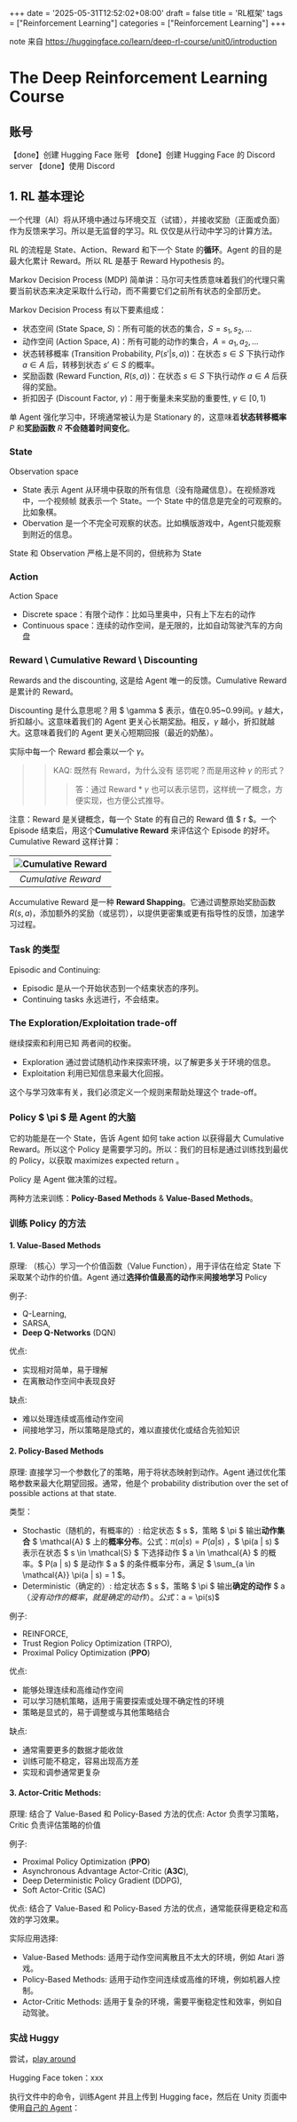 +++
date = '2025-05-31T12:52:02+08:00'
draft = false
title = 'RL框架'
tags = ["Reinforcement Learning"]
categories = ["Reinforcement Learning"]
+++


note 来自 https://huggingface.co/learn/deep-rl-course/unit0/introduction

# The Deep Reinforcement Learning Course

## 账号

【done】创建 Hugging Face 账号
【done】创建 Hugging Face 的 Discord server
【done】使用 Discord


## 1. RL 基本理论

一个代理（AI）将从环境中通过与环境交互（试错），并接收奖励（正面或负面）作为反馈来学习。所以是无监督的学习。RL 仅仅是从行动中学习的计算方法。

RL 的流程是 State、Action、Reward 和下一个 State 的**循环**。Agent 的目的是最大化累计 Reward。所以 RL 是基于 Reward Hypothesis 的。

Markov Decision Process (MDP) 简单讲：马尔可夫性质意味着我们的代理只需要当前状态来决定采取什么行动，而不需要它们之前所有状态的全部历史。

Markov Decision Process 有以下要素组成：

  - 状态空间 (State Space, $S$)：所有可能的状态的集合，$S = {s_1, s_2, \dots}$
  - 动作空间 (Action Space, $A$)：所有可能的动作的集合，$A = {a_1, a_2, \dots}$
  - 状态转移概率 (Transition Probability, $P(s'|s, a)$)：在状态 $s \in S$ 下执行动作 $a \in A$ 后，转移到状态 $s' \in S$ 的概率。
  - 奖励函数 (Reward Function, $R(s, a)$)：在状态 $s \in S$ 下执行动作 $a \in A$ 后获得的奖励。
  - 折扣因子 (Discount Factor, $\gamma$)：用于衡量未来奖励的重要性, $\gamma \in [0, 1)$

单 Agent 强化学习中，环境通常被认为是 Stationary 的，这意味着**状态转移概率** $P$ 和**奖励函数** $R$ **不会随着时间变化**。


### State

Observation space

  - State 表示 Agent 从环境中获取的所有信息（没有隐藏信息）。在视频游戏中，一个视频帧 就表示一个 State。一个 State 中的信息是完全的可观察的。比如象棋。
  - Obervation 是一个不完全可观察的状态。比如横版游戏中，Agent只能观察到附近的信息。

State 和 Observation 严格上是不同的，但统称为 State


### Action

Action Space

  - Discrete space：有限个动作：比如马里奥中，只有上下左右的动作
  - Continuous space：连续的动作空间，是无限的，比如自动驾驶汽车的方向盘


### Reward \ Cumulative Reward \ Discounting

Rewards and the discounting, 这是给 Agent 唯一的反馈。Cumulative Reward 是累计的 Reward。

Discounting 是什么意思呢？用 $ \gamma $ 表示，值在0.95~0.99间。$\gamma$ 越大，折扣越小。这意味着我们的 Agent 更关心长期奖励。相反，$\gamma$ 越小，折扣就越大。这意味着我们的 Agent 更关心短期回报（最近的奶酪）。

实际中每一个 Reward 都会乘以一个 $\gamma$。

>> KAQ: 既然有 Reward，为什么没有 惩罚呢？而是用这种 $\gamma$ 的形式？
>>> 答：通过 Reward * $\gamma$ 也可以表示惩罚，这样统一了概念，方便实现，也方便公式推导。


注意：Reward 是关键概念，每一个 State 的有自己的 Reward 值 $ r $。一个Episode 结束后，用这个**Cumulative Reward** 来评估这个 Episode 的好坏。Cumulative Reward 这样计算：

|![Cumulative Reward](../../pics/rewards_4.png)|
|:---:|
|*Cumulative Reward*|

Accumulative Reward 是一种 **Reward Shapping**。它通过调整原始奖励函数 $R(s, a)$，添加额外的奖励（或惩罚），以提供更密集或更有指导性的反馈，加速学习过程。


### Task 的类型

Episodic and Continuing:

- Episodic 是从一个开始状态到一个结束状态的序列。
- Continuing tasks 永远进行，不会结束。

### The Exploration/Exploitation trade-off

继续探索和利用已知 两者间的权衡。

  - Exploration 通过尝试随机动作来探索环境，以了解更多关于环境的信息。
  - Exploitation 利用已知信息来最大化回报。

这个与学习效率有关，我们必须定义一个规则来帮助处理这个 trade-off。


### Policy $ \pi $  是 Agent 的大脑

它的功能是在一个 State，告诉 Agent 如何 take action 以获得最大 Cumulative Reward。所以这个 Policy 是需要学习的。所以：我们的目标是通过训练找到最优的 Policy，以获取 maximizes expected return 。

Policy 是 Agent 做决策的过程。

两种方法来训练：**Policy-Based Methods** & **Value-Based Methods**。

### 训练 Policy 的方法
#### 1. Value-Based Methods

原理: （核心）学习一个价值函数（Value Function），用于评估在给定 State 下采取某个动作的价值。Agent 通过**选择价值最高的动作**来**间接地学习** Policy

例子: 
- Q-Learning, 
- SARSA, 
- **Deep Q-Networks** (DQN)

优点:
- 实现相对简单，易于理解 
- 在离散动作空间中表现良好

缺点:
- 难以处理连续或高维动作空间 
- 间接地学习，所以策略是隐式的，难以直接优化或结合先验知识


#### 2. Policy-Based Methods

原理: 直接学习一个参数化了的策略，用于将状态映射到动作。Agent 通过优化策略参数来最大化期望回报。通常，他是个 probability distribution over the set of possible actions at that state.

类型：
- Stochastic（随机的，有概率的）: 给定状态 $ s $，策略 $ \pi $ 输出**动作集合** $ \mathcal{A} $ 上的**概率分布**。公式：$\pi(a | s) = P(a | s)$ ，$ \pi(a | s) $ 表示在状态 $ s \in \mathcal{S} $ 下选择动作 $ a \in \mathcal{A} $ 的概率。$ P(a | s) $ 是动作 $ a $ 的条件概率分布，满足 $ \sum_{a \in \mathcal{A}} \pi(a | s) = 1 $。
- Deterministic（确定的）: 给定状态 $ s $，策略 $ \pi $ 输出**确定的动作** $ a $（没有动作的概率，就是确定的动作）。公式：$a = \pi(s)$

例子: 
- REINFORCE, 
- Trust Region Policy Optimization (TRPO), 
- Proximal Policy Optimization (**PPO**)

优点:
- 能够处理连续和高维动作空间 
- 可以学习随机策略，适用于需要探索或处理不确定性的环境
- 策略是显式的，易于调整或与其他策略结合

缺点:
- 通常需要更多的数据才能收敛 
- 训练可能不稳定，容易出现高方差
- 实现和调参通常更复杂


#### 3. Actor-Critic Methods:

原理: 结合了 Value-Based 和 Policy-Based 方法的优点: Actor 负责学习策略，Critic 负责评估策略的价值

例子: 
- Proximal Policy Optimization (**PPO**)
- Asynchronous Advantage Actor-Critic (**A3C**), 
- Deep Deterministic Policy Gradient (DDPG), 
- Soft Actor-Critic (SAC)

优点: 结合了 Value-Based 和 Policy-Based 方法的优点，通常能获得更稳定和高效的学习效果。


实际应用选择:

- Value-Based Methods: 适用于动作空间离散且不太大的环境，例如 Atari 游戏。
- Policy-Based Methods: 适用于动作空间连续或高维的环境，例如机器人控制。
- Actor-Critic Methods: 适用于复杂的环境，需要平衡稳定性和效率，例如自动驾驶。


### 实战 Huggy

尝试，[play around](https://huggingface.co/learn/deep-rl-course/unit1/hands-on)

Hugging Face token：xxx


执行文件中的命令，训练Agent 并且上传到 Hugging face，然后在 Unity 页面中使用[自己的 Agent](https://colab.research.google.com/github/huggingface/deep-rl-class/blob/master/notebooks/bonus-unit1/bonus-unit1.ipynb#scrollTo=d8wmVcMk7xKo)：
 
